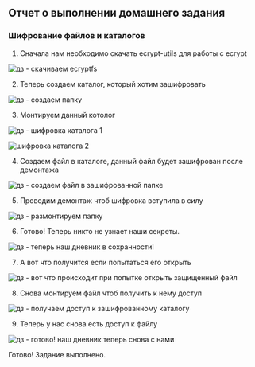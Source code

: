## Отчет о выполнении домашнего задания 
### Шифрование файлов и каталогов

1. Сначала нам необходимо скачать ecrypt-utils для работы с ecrypt 

![дз - скачиваем ecryptfs](https://github.com/user-attachments/assets/8df3d3ba-aa2d-471a-ac2f-f416c7d9fd3c)

2. Теперь создаем каталог, который хотим зашифровать

![дз - создаем папку ](https://github.com/user-attachments/assets/f092ee6a-add5-4880-bf5b-a2faf8c07f4b)

3. Монтируем данный котолог

![дз - шифровка каталога 1 ](https://github.com/user-attachments/assets/a66f01c7-f488-4656-8bab-656ff15a8c42)

![шифровка каталога 2 ](https://github.com/user-attachments/assets/e635cdd9-6385-4f03-abc5-4e827f48580d)

4. Создаем файл в каталоге, данный файл будет зашифрован после демонтажа

![дз - создаем файл в зашифрованной папке](https://github.com/user-attachments/assets/8629ce7a-2960-4314-aec3-5a18deeec681)

5. Проводим демонтаж чтоб шифровка вступила в силу 

![дз - размонтируем папку ](https://github.com/user-attachments/assets/7c247ac3-a125-4c34-9811-a049a7a4b1fb)

6. Готово! Теперь никто не узнает наши секреты. 

![дз - теперь наш дневник в сохранности!](https://github.com/user-attachments/assets/2d079134-b133-4d45-99c2-9d92da411447)

7. А вот что получится если попытаться его открыть
   
![дз - вот что происходит при попытке открыть защищенный файл ](https://github.com/user-attachments/assets/6d1a78ee-d9e4-43f0-bfca-81bce1a4bf7a)

8. Снова монтируем файл чтоб получить к нему доступ

![дз  - получаем доступ к зашифрованному каталогу ](https://github.com/user-attachments/assets/ed6984fd-e9a6-4578-87ff-0f4a4b770af0)

9. Теперь у нас снова есть доступ к файлу

![дз - готово! наш дневник теперь снова с нами](https://github.com/user-attachments/assets/a9db5ba6-df74-413b-9b85-4ea7a76b4d4d)

Готово! Задание выполнено. 




